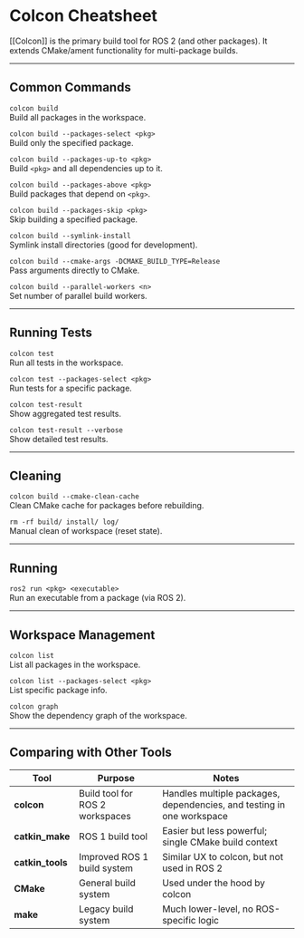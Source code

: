 # Colcon Cheatsheet

[[Colcon]] is the primary build tool for ROS 2 (and other packages). It extends CMake/ament functionality for multi-package builds.

---

## Common Commands

`colcon build`  
Build all packages in the workspace.

`colcon build --packages-select <pkg>`  
Build only the specified package.

`colcon build --packages-up-to <pkg>`  
Build `<pkg>` and all dependencies up to it.

`colcon build --packages-above <pkg>`  
Build packages that depend on `<pkg>`.

`colcon build --packages-skip <pkg>`  
Skip building a specified package.

`colcon build --symlink-install`  
Symlink install directories (good for development).

`colcon build --cmake-args -DCMAKE_BUILD_TYPE=Release`  
Pass arguments directly to CMake.

`colcon build --parallel-workers <n>`  
Set number of parallel build workers.

---

## Running Tests

`colcon test`  
Run all tests in the workspace.

`colcon test --packages-select <pkg>`  
Run tests for a specific package.

`colcon test-result`  
Show aggregated test results.

`colcon test-result --verbose`  
Show detailed test results.

---

## Cleaning

`colcon build --cmake-clean-cache`  
Clean CMake cache for packages before rebuilding.

`rm -rf build/ install/ log/`  
Manual clean of workspace (reset state).

---

## Running

`ros2 run <pkg> <executable>`  
Run an executable from a package (via ROS 2).

---

## Workspace Management

`colcon list`  
List all packages in the workspace.

`colcon list --packages-select <pkg>`  
List specific package info.

`colcon graph`  
Show the dependency graph of the workspace.

---

## Comparing with Other Tools

| Tool      | Purpose                          | Notes                                                                 |
|-----------|----------------------------------|-----------------------------------------------------------------------|
| **colcon**| Build tool for ROS 2 workspaces  | Handles multiple packages, dependencies, and testing in one workspace |
| **catkin_make** | ROS 1 build tool              | Easier but less powerful; single CMake build context                  |
| **catkin_tools** | Improved ROS 1 build system | Similar UX to colcon, but not used in ROS 2                          |
| **CMake** | General build system              | Used under the hood by colcon                                         |
| **make**  | Legacy build system               | Much lower-level, no ROS-specific logic                               |
